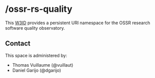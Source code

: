 # /ossr-rs-quality

This [W3ID](https://w3id.org) provides a persistent URI namespace
for the OSSR research software quality observatory.

## Contact

This space is administered by:

- Thomas Vuillaume (@vuillaut)
- Daniel Garijo (@dgarijo)